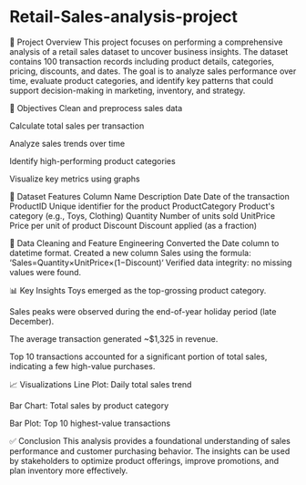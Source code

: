 # Retail-Sales-analysis-project
📘 Project Overview
This project focuses on performing a comprehensive analysis of a retail sales dataset to uncover business insights. The dataset contains 100 transaction records including product details, categories, pricing, discounts, and dates. The goal is to analyze sales performance over time, evaluate product categories, and identify key patterns that could support decision-making in marketing, inventory, and strategy.

🎯 Objectives
Clean and preprocess sales data

Calculate total sales per transaction

Analyze sales trends over time

Identify high-performing product categories

Visualize key metrics using graphs

🧾 Dataset Features
Column Name	Description
Date	Date of the transaction
ProductID	Unique identifier for the product
ProductCategory	Product's category (e.g., Toys, Clothing)
Quantity	Number of units sold
UnitPrice	Price per unit of product
Discount	Discount applied (as a fraction)

🧼 Data Cleaning and Feature Engineering
Converted the Date column to datetime format.
Created a new column Sales using the formula:
‘Sales=Quantity×UnitPrice×(1−Discount)‘
Verified data integrity: no missing values were found.

📊 Key Insights
Toys emerged as the top-grossing product category.

Sales peaks were observed during the end-of-year holiday period (late December).

The average transaction generated ~$1,325 in revenue.

Top 10 transactions accounted for a significant portion of total sales, indicating a few high-value purchases.

📈 Visualizations
Line Plot: Daily total sales trend

Bar Chart: Total sales by product category

Bar Plot: Top 10 highest-value transactions

✅ Conclusion
This analysis provides a foundational understanding of sales performance and customer purchasing behavior. The insights can be used by stakeholders to optimize product offerings, improve promotions, and plan inventory more effectively.
